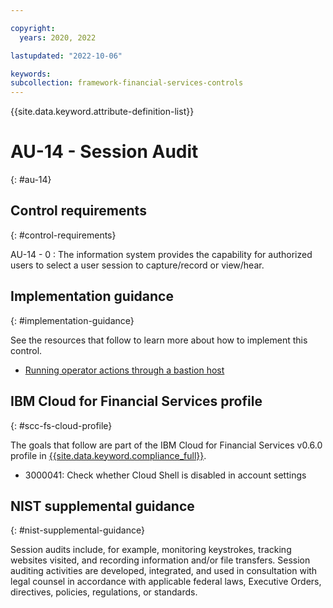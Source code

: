 ```yaml
---

copyright:
  years: 2020, 2022

lastupdated: "2022-10-06"

keywords: 
subcollection: framework-financial-services-controls
---
```


{{site.data.keyword.attribute-definition-list}}

               
# AU-14 - Session Audit
{: #au-14}

## Control requirements
{: #control-requirements}

AU-14 - 0
    : The information system provides the capability for authorized users to select a user session to capture/record or view/hear.

## Implementation guidance
{: #implementation-guidance}

See the resources that follow to learn more about how to implement this control.

- [Running operator actions through a bastion host](/docs/framework-financial-services?topic=framework-financial-services-vpc-architecture-connectivity-bastion)

## IBM Cloud for Financial Services profile
{: #scc-fs-cloud-profile}

The goals that follow are part of the IBM Cloud for Financial Services v0.6.0 profile in [{{site.data.keyword.compliance_full}}](/docs/security-compliance?topic=security-compliance-getting-started).

- 3000041: Check whether Cloud Shell is disabled in account settings

## NIST supplemental guidance
{: #nist-supplemental-guidance}

Session audits include, for example, monitoring keystrokes, tracking websites visited, and recording information and/or file transfers. Session auditing activities are developed, integrated, and used in consultation with legal counsel in accordance with applicable federal laws, Executive Orders, directives, policies, regulations, or standards.





